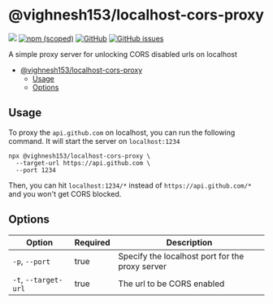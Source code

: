 # @vighnesh153/localhost-cors-proxy

[![](https://img.shields.io/npm/dt/@vighnesh153/localhost-cors-proxy)](https://img.shields.io/npm/dt/@vighnesh153/localhost-cors-proxy)
[![npm (scoped)](https://img.shields.io/npm/v/@vighnesh153/-version)](https://www.npmjs.com/package/@vighnesh153/-version)
[![GitHub](https://img.shields.io/github/license/vighnesh153/vighnesh153-monorepo)](https://github.com/vighnesh153/vighnesh153-monorepo/blob/main/LICENSE)
[![GitHub issues](https://img.shields.io/github/issues/vighnesh153/vighnesh153-monorepo)](https://github.com/vighnesh153/vighnesh153-monorepo/issues)

A simple proxy server for unlocking CORS disabled urls on localhost

<!-- TOC -->

- [@vighnesh153/localhost-cors-proxy](#vighnesh153localhost-cors-proxy)
  - [Usage](#usage)
  - [Options](#options)
  <!-- TOC -->

## Usage

To proxy the `api.github.com` on localhost, you can run the following command.
It will start the server on `localhost:1234`

```shell
npx @vighnesh153/localhost-cors-proxy \
  --target-url https://api.github.com \
  --port 1234
```

Then, you can hit `localhost:1234/*` instead of `https://api.github.com/*` and
you won't get CORS blocked.

## Options

| Option               | Required | Description                                     |
| -------------------- | -------- | ----------------------------------------------- |
| `-p`, `--port`       | true     | Specify the localhost port for the proxy server |
| `-t`, `--target-url` | true     | The url to be CORS enabled                      |
